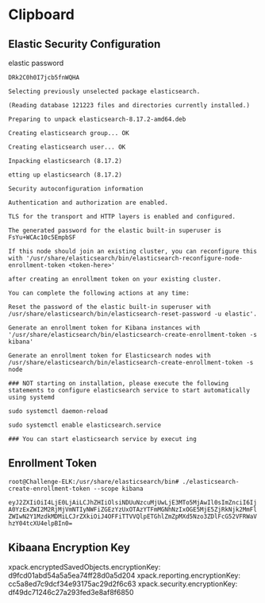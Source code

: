 # Clipboard

## Elastic Security Configuration

elastic password 

```
DRk2C0h0I7jcb5fnWQHA
```

```
Selecting previously unselected package elasticsearch.

(Reading database 121223 files and directories currently installed.)

Preparing to unpack elasticsearch-8.17.2-amd64.deb

Creating elasticsearch group... OK

Creating elasticsearch user... OK

Inpacking elasticsearch (8.17.2)

etting up elasticsearch (8.17.2)

Security autoconfiguration information

Authentication and authorization are enabled.

TLS for the transport and HTTP layers is enabled and configured.

The generated password for the elastic built-in superuser is FsYu+WCAc10c5EmpbSF

If this node should join an existing cluster, you can reconfigure this with '/usr/share/elasticsearch/bin/elasticsearch-reconfigure-node-enrollment-token <token-here>'

after creating an enrollment token on your existing cluster.

You can complete the following actions at any time:

Reset the password of the elastic built-in superuser with /usr/share/elasticsearch/bin/elasticsearch-reset-password -u elastic'.

Generate an enrollment token for Kibana instances with '/usr/share/elasticsearch/bin/elasticsearch-create-enrollment-token -s kibana'

Generate an enrollment token for Elasticsearch nodes with /usr/share/elasticsearch/bin/elasticsearch-create-enrollment-token -s node

### NOT starting on installation, please execute the following statements to configure elasticsearch service to start automatically using systemd

sudo systemctl daemon-reload

sudo systemctl enable elasticsearch.service

### You can start elasticsearch service by execut ing
```

## Enrollment Token

```
root@Challenge-ELK:/usr/share/elasticsearch/bin# ./elasticsearch-create-enrollment-token --scope kibana
```

```eyJ2ZXIiOiI4LjE0LjAiLCJhZHIiOlsiNDUuNzcuMjUwLjE3MTo5MjAwIl0sImZnciI6IjA0YzExZWI2M2RjMjVmNTIyNWFiZGEzYzUxOTAzYTFmMGNhNzIxOGE5MjE5ZjRkNjk2MmFlZWIwN2Y1MzdkMDMiLCJrZXkiOiJ4OFFiTTVVQlpETGhlZmZpMXd5Nzo3ZDlFcG52VFRWaVhzY04tcXU4elpBIn0=```

## Kibaana Encryption Key

xpack.encryptedSavedObjects.encryptionKey: d9fcd01abd54a5a5ea74ff28d0a5d204
xpack.reporting.encryptionKey: cc5a8ed7c9dcf34e93175ac29d2f6c63
xpack.security.encryptionKey: df49dc71246c27a293fed3e8af8f6850